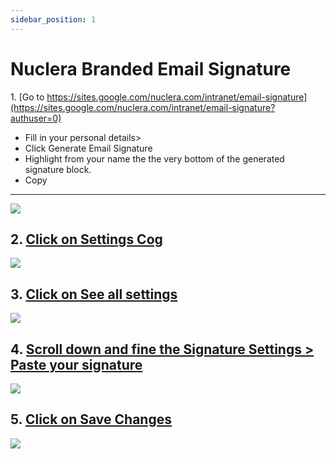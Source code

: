 ```yaml
---
sidebar_position: 1
---
```


# Nuclera Branded Email Signature

1\. [Go to https://sites.google.com/nuclera.com/intranet/email-signature](https://sites.google.com/nuclera.com/intranet/email-signature?authuser=0)
- Fill in your personal details>
- Click Generate Email Signature
- Highlight from your name the the very bottom of the generated signature block.
- Copy
---------------------------------------------------------------------------------------------------------------------------------------------------

![](https://dubble-prod-01.s3.amazonaws.com/assets/3a9f2213-d3e7-4703-92fc-27bddd1c7076.png?0)

2\. [Click on Settings Cog](https://mail.google.com/mail/u/0/#inbox)
--------------------------------------------------------------------

![](https://d3q7ie80jbiqey.cloudfront.net/media/image/zoom/c2dcf0e6-4d71-4303-bb95-ab577577f2c4/2.5/89.98558234006/2.0643222430521?0)

3\. [Click on See all settings](https://mail.google.com/mail/u/0/#inbox)
------------------------------------------------------------------------

![](https://d3q7ie80jbiqey.cloudfront.net/media/image/zoom/6658d29c-ac68-4231-af9e-f0daf4a25552/2.5/96.640266457802/11.977015250971?0)

4\. [Scroll down and fine the Signature Settings > Paste your signature](https://mail.google.com/mail/u/0/#settings/general)
----------------------------------------------------------------------------------------------------------------------------

![](https://d3q7ie80jbiqey.cloudfront.net/media/image/zoom/e3d0a0e9-f029-4ae3-a9e1-f5d7a619e090/2.5/54.818546028692/45.926237894484?0)

5\. [Click on Save Changes](https://mail.google.com/mail/u/0/#settings/general)
-------------------------------------------------------------------------------

![](https://d3q7ie80jbiqey.cloudfront.net/media/image/zoom/b529cb08-6f48-4f03-96c3-bc4d03173fef/2.5/56.841563865494/88.547053612953?0)